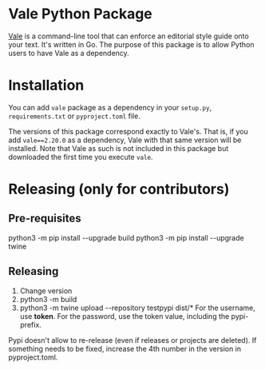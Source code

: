 # Vale Python Package

[Vale](https://vale.sh/) is a command-line tool that can enforce an editorial
style guide onto your text. It's written in Go. The purpose of this package is
to allow Python users to have Vale as a dependency.

# Installation 
You can add `vale` package as a dependency in your `setup.py`,
`requirements.txt` or `pyproject.toml` file. 

The versions of this package correspond exactly to Vale's.  That is, if you add
`vale==2.20.0` as a dependency, Vale with that same version will be installed.
Note that Vale as such is not included in this package but downloaded the first
time you execute `vale`.

# Releasing (only for contributors)
## Pre-requisites

python3 -m pip install --upgrade build
python3 -m pip install --upgrade twine

## Releasing
1. Change version
2. python3 -m build
3. python3 -m twine upload --repository testpypi dist/*
   For the username, use __token__. For the password, use the token value, including the pypi- prefix.


Pypi doesn't allow to re-release (even if releases or projects are deleted). 
If something needs to be fixed, increase the 4th number in the version in pyproject.toml. 
